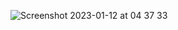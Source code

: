 
![Screenshot 2023-01-12 at 04 37 33](https://user-images.githubusercontent.com/91434033/211970091-83d0f6ff-4894-4edb-a66a-6a4691e8e2ec.png)

